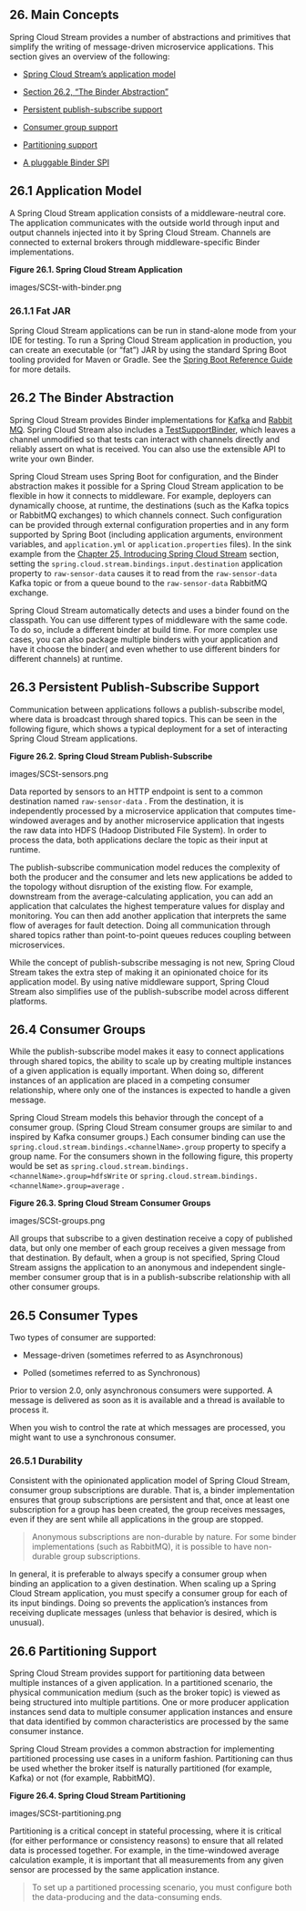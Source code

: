 ## 26. Main Concepts

Spring Cloud Stream provides a number of abstractions and primitives that simplify the writing of message-driven microservice applications. This section gives an overview of the following:

- [Spring Cloud Stream’s application model](multi__main_concepts.html#spring-cloud-stream-overview-application-model)

- [Section 26.2, “The Binder Abstraction”](multi__main_concepts.html#spring-cloud-stream-overview-binder-abstraction)

- [Persistent publish-subscribe support](multi__main_concepts.html#spring-cloud-stream-overview-persistent-publish-subscribe-support)

- [Consumer group support](multi__main_concepts.html#consumer-groups)

- [Partitioning support](multi__main_concepts.html#partitioning)

- [A pluggable Binder SPI](multi_spring-cloud-stream-overview-binders.html#spring-cloud-stream-overview-binder-api)

## 26.1 Application Model

A Spring Cloud Stream application consists of a middleware-neutral core. The application communicates with the outside world through input and output channels injected into it by Spring Cloud Stream. Channels are connected to external brokers through middleware-specific Binder implementations.

**Figure 26.1. Spring Cloud Stream Application** 

images/SCSt-with-binder.png

### 26.1.1 Fat JAR

Spring Cloud Stream applications can be run in stand-alone mode from your IDE for testing. To run a Spring Cloud Stream application in production, you can create an executable (or “fat”) JAR by using the standard Spring Boot tooling provided for Maven or Gradle. See the [Spring Boot Reference Guide](https://docs.spring.io/spring-boot/docs/current/reference/html/howto-build.html#howto-create-an-executable-jar-with-maven) for more details.

## 26.2 The Binder Abstraction

Spring Cloud Stream provides Binder implementations for [Kafka](https://github.com/spring-cloud/spring-cloud-stream/tree/master/spring-cloud-stream-binders/spring-cloud-stream-binder-kafka) and [Rabbit MQ](https://github.com/spring-cloud/spring-cloud-stream/tree/master/spring-cloud-stream-binders/spring-cloud-stream-binder-rabbit). Spring Cloud Stream also includes a [TestSupportBinder](https://github.com/spring-cloud/spring-cloud-stream/blob/master/spring-cloud-stream-test-support/src/main/java/org/springframework/cloud/stream/test/binder/TestSupportBinder.java), which leaves a channel unmodified so that tests can interact with channels directly and reliably assert on what is received. You can also use the extensible API to write your own Binder.

Spring Cloud Stream uses Spring Boot for configuration, and the Binder abstraction makes it possible for a Spring Cloud Stream application to be flexible in how it connects to middleware. For example, deployers can dynamically choose, at runtime, the destinations (such as the Kafka topics or RabbitMQ exchanges) to which channels connect. Such configuration can be provided through external configuration properties and in any form supported by Spring Boot (including application arguments, environment variables, and  `application.yml`  or  `application.properties`  files). In the sink example from the [Chapter 25, Introducing Spring Cloud Stream](multi_spring-cloud-stream-overview-introducing.html) section, setting the  `spring.cloud.stream.bindings.input.destination`  application property to  `raw-sensor-data`  causes it to read from the  `raw-sensor-data`  Kafka topic or from a queue bound to the  `raw-sensor-data`  RabbitMQ exchange.

Spring Cloud Stream automatically detects and uses a binder found on the classpath. You can use different types of middleware with the same code. To do so, include a different binder at build time. For more complex use cases, you can also package multiple binders with your application and have it choose the binder( and even whether to use different binders for different channels) at runtime.

## 26.3 Persistent Publish-Subscribe Support

Communication between applications follows a publish-subscribe model, where data is broadcast through shared topics. This can be seen in the following figure, which shows a typical deployment for a set of interacting Spring Cloud Stream applications.

**Figure 26.2. Spring Cloud Stream Publish-Subscribe** 

images/SCSt-sensors.png

Data reported by sensors to an HTTP endpoint is sent to a common destination named  `raw-sensor-data` . From the destination, it is independently processed by a microservice application that computes time-windowed averages and by another microservice application that ingests the raw data into HDFS (Hadoop Distributed File System). In order to process the data, both applications declare the topic as their input at runtime.

The publish-subscribe communication model reduces the complexity of both the producer and the consumer and lets new applications be added to the topology without disruption of the existing flow. For example, downstream from the average-calculating application, you can add an application that calculates the highest temperature values for display and monitoring. You can then add another application that interprets the same flow of averages for fault detection. Doing all communication through shared topics rather than point-to-point queues reduces coupling between microservices.

While the concept of publish-subscribe messaging is not new, Spring Cloud Stream takes the extra step of making it an opinionated choice for its application model. By using native middleware support, Spring Cloud Stream also simplifies use of the publish-subscribe model across different platforms.

## 26.4 Consumer Groups

While the publish-subscribe model makes it easy to connect applications through shared topics, the ability to scale up by creating multiple instances of a given application is equally important. When doing so, different instances of an application are placed in a competing consumer relationship, where only one of the instances is expected to handle a given message.

Spring Cloud Stream models this behavior through the concept of a consumer group. (Spring Cloud Stream consumer groups are similar to and inspired by Kafka consumer groups.) Each consumer binding can use the  `spring.cloud.stream.bindings.<channelName>.group`  property to specify a group name. For the consumers shown in the following figure, this property would be set as  `spring.cloud.stream.bindings.<channelName>.group=hdfsWrite`  or  `spring.cloud.stream.bindings.<channelName>.group=average` .

**Figure 26.3. Spring Cloud Stream Consumer Groups** 

images/SCSt-groups.png

All groups that subscribe to a given destination receive a copy of published data, but only one member of each group receives a given message from that destination. By default, when a group is not specified, Spring Cloud Stream assigns the application to an anonymous and independent single-member consumer group that is in a publish-subscribe relationship with all other consumer groups.

## 26.5 Consumer Types

Two types of consumer are supported:

- Message-driven (sometimes referred to as Asynchronous)

- Polled (sometimes referred to as Synchronous)

Prior to version 2.0, only asynchronous consumers were supported. A message is delivered as soon as it is available and a thread is available to process it.

When you wish to control the rate at which messages are processed, you might want to use a synchronous consumer.

### 26.5.1 Durability

Consistent with the opinionated application model of Spring Cloud Stream, consumer group subscriptions are durable. That is, a binder implementation ensures that group subscriptions are persistent and that, once at least one subscription for a group has been created, the group receives messages, even if they are sent while all applications in the group are stopped.

> Anonymous subscriptions are non-durable by nature. For some binder implementations (such as RabbitMQ), it is possible to have non-durable group subscriptions.

In general, it is preferable to always specify a consumer group when binding an application to a given destination. When scaling up a Spring Cloud Stream application, you must specify a consumer group for each of its input bindings. Doing so prevents the application’s instances from receiving duplicate messages (unless that behavior is desired, which is unusual).

## 26.6 Partitioning Support

Spring Cloud Stream provides support for partitioning data between multiple instances of a given application. In a partitioned scenario, the physical communication medium (such as the broker topic) is viewed as being structured into multiple partitions. One or more producer application instances send data to multiple consumer application instances and ensure that data identified by common characteristics are processed by the same consumer instance.

Spring Cloud Stream provides a common abstraction for implementing partitioned processing use cases in a uniform fashion. Partitioning can thus be used whether the broker itself is naturally partitioned (for example, Kafka) or not (for example, RabbitMQ).

**Figure 26.4. Spring Cloud Stream Partitioning** 

images/SCSt-partitioning.png

Partitioning is a critical concept in stateful processing, where it is critical (for either performance or consistency reasons) to ensure that all related data is processed together. For example, in the time-windowed average calculation example, it is important that all measurements from any given sensor are processed by the same application instance.

> To set up a partitioned processing scenario, you must configure both the data-producing and the data-consuming ends.

